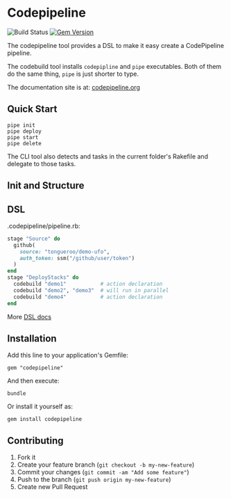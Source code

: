 # Codepipeline

![Build Status](https://codebuild.us-west-2.amazonaws.com/badges?uuid=eyJlbmNyeXB0ZWREYXRhIjoiM3hGMlViMUtRRS9maitXVnhPNUp2ZFE3eUkzV0doNG5OR0lRRGtNOVBiWDVsb0tjY2dTVnhHamJOSzZRYU5aaW9FOS9peEUwVHBVUzk3cXVjd2FqcHFNPSIsIml2UGFyYW1ldGVyU3BlYyI6InNDdzUzVmRCd0FHSjBrTnQiLCJtYXRlcmlhbFNldFNlcmlhbCI6MX0%3D&branch=master)
[![Gem Version](https://badge.fury.io/rb/codepipeline.png)](http://badge.fury.io/rb/codepipeline)

The codepipeline tool provides a DSL to make it easy create a CodePipeline pipeline.

The codebuild tool installs `codepipline` and `pipe` executables. Both of them do the same thing, `pipe` is just shorter to type.

The documentation site is at: [codepipeline.org](https://codepipeline.org/)

## Quick Start

    pipe init
    pipe deploy
    pipe start
    pipe delete

The CLI tool also detects and tasks in the current folder's Rakefile and delegate to those tasks.

## Init and Structure

## DSL

.codepipeline/pipeline.rb:

```ruby
stage "Source" do
  github(
    source: "tongueroo/demo-ufo",
    auth_token: ssm("/github/user/token")
  )
end
stage "DeployStacks" do
  codebuild "demo1"           # action declaration
  codebuild "demo2", "demo3"  # will run in parallel
  codebuild "demo4"           # action declaration
end
```

More [DSL docs](https://codepipeline.org/docs/dsl/)

## Installation

Add this line to your application's Gemfile:

    gem "codepipeline"

And then execute:

    bundle

Or install it yourself as:

    gem install codepipeline

## Contributing

1. Fork it
2. Create your feature branch (`git checkout -b my-new-feature`)
3. Commit your changes (`git commit -am "Add some feature"`)
4. Push to the branch (`git push origin my-new-feature`)
5. Create new Pull Request
